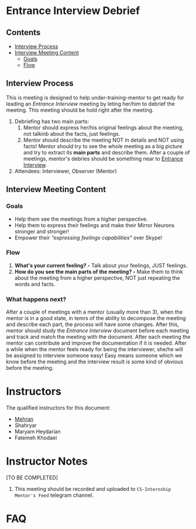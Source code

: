 # Entrance Interview Debrief <!-- omit in toc -->

## Contents <!-- omit in toc -->
- [Interview Process](#Interview-Process)
- [Interview Meeting Content](#Interview-Meeting-Content)
  - [Goals](#Goals)
  - [Flow](#Flow)

## Interview Process
This is meeting is designed to help under-training-mentor to get ready for leading an *Entrance Interview* meeting by leting her/him to debrief the meeting. This meeting should be hold right after the meeting.

1. Debriefing has two main parts: 
   1. Mentor should express her/his original feelings about the meeting, not talkinb about the facts, just feelings.
   2. Mentor should describe the meeting NOT in details and NOT using facts! Mentor should try to see the whole meeting as a big picture and try to extract its **main parts** and describe them. After a couple of meetings, mentor's debries should be something near to [Entrance Interview](/meetings/meeting-entrance-interview.md).
2. Attendees: Interviewer, Observer (Mentor)

## Interview Meeting Content
### Goals
- Help them see the meetings from a higher perspective.
- Help them to express their feelings and make their Mirror Neurons stronger and stronger!
- Empower their *"expressing feelings capabilities"* over Skype!

### Flow
1. **What's your current feeling? -** Talk about your feelings, JUST feelings.
2. **How do you see the main parts of the meeting? -** Make them to think about the meeting from a higher perspective, NOT just repeating the words and facts.

### What happens next?
After a couple of meetings with a mentor (usually more than 3), when the mentor is in a good state, in temrs of the ability to decompose the meeting and describe each part, the process will have some changes. After this, mentor should study the *Entrance Interview* document before each meeting and track and match the meeting with the document. After each meeting the mentor can contribute and improve the documentation if it is needed. 
After a while when the mentor feels ready for being the interviewer, she/he will be assigned to interview someone easy! Easy means someone which we know before the meeting and the interview result is some kind of obvious before the meeting.

# Instructors
The qualified instructors for this document:
 - [Mehran](https://mehrandvd.me)
 - Shahryar
 - Maryam Heydarian
 - Fatemeh Khodaei

# Instructor Notes
[TO BE COMPLETED]
1. This meeting should be recorded and uploaded to `CS-Internship Mentor's Feed` telegram channel.
# FAQ
